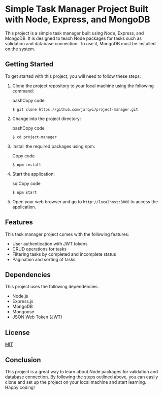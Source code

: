 Simple Task Manager Project Built with Node, Express, and MongoDB
=================================================================

This project is a simple task manager built using Node, Express, and MongoDB. It is designed to teach Node packages for tasks such as validation and database connection. To use it, MongoDB must be installed on the system.

Getting Started
---------------

To get started with this project, you will need to follow these steps:

1.  Clone the project repository to your local machine using the following command:

    bashCopy code
    
    ```
    $ git clone https://github.com/jarqvi/project-manager.git
    ```

2.  Change into the project directory:

    bashCopy code
    
    ```
    $ cd project-manager
    ```

3.  Install the required packages using npm:

    Copy code
    
    ```
    $ npm install
    ```

4.  Start the application:

    sqlCopy code
    
    ```
    $ npm start
    ```

5.  Open your web browser and go to `http://localhost:3000` to access the application.

Features
--------

This task manager project comes with the following features:

-   User authentication with JWT tokens
-   CRUD operations for tasks
-   Filtering tasks by completed and incomplete status
-   Pagination and sorting of tasks

Dependencies
------------

This project uses the following dependencies:

-   Node.js
-   Express.js
-   MongoDB
-   Mongoose
-   JSON Web Token (JWT)

## License

[MIT](https://choosealicense.com/licenses/mit/)

Conclusion
----------

This project is a great way to learn about Node packages for validation and database connection. By following the steps outlined above, you can easily clone and set up the project on your local machine and start learning. Happy coding!
